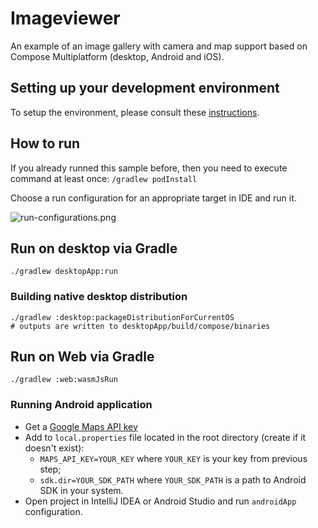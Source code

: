 # Imageviewer

An example of an image gallery with camera and map support
based on Compose Multiplatform (desktop, Android and iOS).

## Setting up your development environment

To setup the environment, please consult these [instructions](https://www.jetbrains.com/help/kotlin-multiplatform-dev/compose-multiplatform-setup.html).

## How to run

If you already runned this sample before, then you need to execute command at least once: 
`/gradlew podInstall`

Choose a run configuration for an appropriate target in IDE and run it.

![run-configurations.png](screenshots/run-configurations.png)

## Run on desktop via Gradle

`./gradlew desktopApp:run`

### Building native desktop distribution

```
./gradlew :desktop:packageDistributionForCurrentOS
# outputs are written to desktopApp/build/compose/binaries
```

## Run on Web via Gradle

`./gradlew :web:wasmJsRun`

### Running Android application

- Get a [Google Maps API key](https://developers.google.com/maps/documentation/android-sdk/get-api-key)
- Add to `local.properties` file located in the root directory (create if it doesn't exist):
  - `MAPS_API_KEY=YOUR_KEY` where `YOUR_KEY` is your key from previous step;
  - `sdk.dir=YOUR_SDK_PATH` where `YOUR_SDK_PATH` is a path to Android SDK in your system.
- Open project in IntelliJ IDEA or Android Studio and run `androidApp` configuration.

